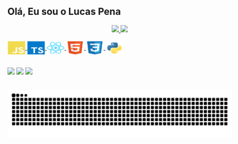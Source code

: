 ## Olá, Eu sou o Lucas Pena

<div align="center" style="display: inline">
  <a href="https://github.com/lucaspena-dev">
  <div style="display: inline_block">
    <img height="160em" src="https://github-readme-stats-xi-seven-30.vercel.app/api?username=lucaspena-dev&show_icons=true&include_all_commits=true&count_private=true&theme=neon" />
    <img height="160em" src="https://github-readme-stats-xi-seven-30.vercel.app/api/top-langs/?username=lucaspena-dev&layout=compact&langs_count=7&theme=neon" />
  </div>
</div>

<div style="display: inline_block"><br>
  <img align="center" alt="Rafa-Js" height="30" width="40" src="https://raw.githubusercontent.com/devicons/devicon/master/icons/javascript/javascript-plain.svg">
  <img align="center" alt="Rafa-Ts" height="30" width="40" src="https://raw.githubusercontent.com/devicons/devicon/master/icons/typescript/typescript-plain.svg">
  <img align="center" alt="Rafa-React" height="30" width="40" src="https://raw.githubusercontent.com/devicons/devicon/master/icons/react/react-original.svg">
  <img align="center" alt="Rafa-HTML" height="30" width="40" src="https://raw.githubusercontent.com/devicons/devicon/master/icons/html5/html5-original.svg">
  <img align="center" alt="Rafa-CSS" height="30" width="40" src="https://raw.githubusercontent.com/devicons/devicon/master/icons/css3/css3-original.svg">
  <img align="center" alt="Rafa-Python" height="30" width="40" src="https://raw.githubusercontent.com/devicons/devicon/master/icons/python/python-original.svg">
</div>

##

<div>
  <a href="https://www.linkedin.com/in/lucas-pena-73337b278/" target="_blank"><img src="https://img.shields.io/badge/-LinkedIn-%230077B5?style=for-the-badge&logo=linkedin&logoColor=white" target="_blank"></a>
  <a href="https://www.instagram.com/lucaspenadev/" target="_blank"><img src="https://img.shields.io/badge/-Instagram-%23E4405F?style=for-the-badge&logo=instagram&logoColor=white" target="_blank"></a>
  <a href = "mailto:lucaspenatorresdev@gmail.com"><img src="https://img.shields.io/badge/-Gmail-%23333?style=for-the-badge&logo=gmail&logoColor=white" target="_blank"></a>
</div>

##

<div>
  <picture>
    <source media="(prefers-color-scheme: dark)" srcset="https://raw.githubusercontent.com/lucaspena-dev/lucaspena-dev/output/github-contribution-grid-snake-dark.svg">
    <source media="(prefers-color-scheme: light)" srcset="https://raw.githubusercontent.com/lucaspena-dev/lucaspena-dev/output/github-contribution-grid-snake.svg">
    <img alt="github contribution grid snake animation" src="https://raw.githubusercontent.com/lucaspena-dev/lucaspena-dev/output/github-contribution-grid-snake.svg">
  </picture>
</div>
